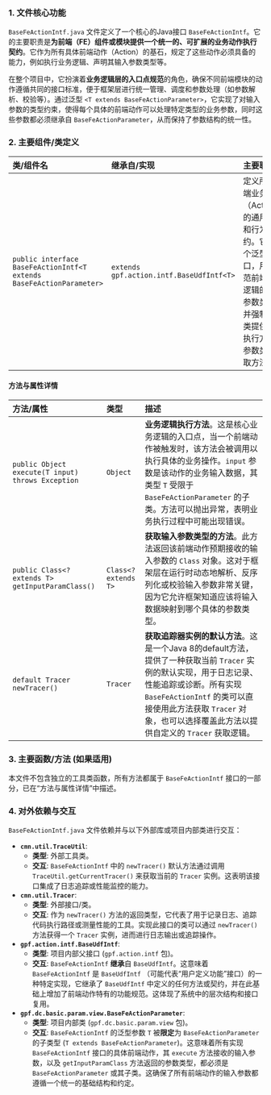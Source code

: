 ### 1. 文件核心功能
`BaseFeActionIntf.java` 文件定义了一个核心的Java接口 `BaseFeActionIntf`。它的主要职责是**为前端（FE）组件或模块提供一个统一的、可扩展的业务动作执行契约**。它作为所有具体前端动作（Action）的基石，规定了这些动作必须具备的能力，例如执行业务逻辑、声明其输入参数类型等。

在整个项目中，它扮演着**业务逻辑层的入口点规范**的角色，确保不同前端模块的动作遵循共同的接口标准，便于框架层进行统一管理、调度和参数处理（如参数解析、校验等）。通过泛型 `<T extends BaseFeActionParameter>`，它实现了对输入参数的类型约束，使得每个具体的前端动作可以处理特定类型的业务参数，同时这些参数都必须继承自 `BaseFeActionParameter`，从而保持了参数结构的统一性。

### 2. 主要组件/类定义

| 类/组件名 | 继承自/实现 | 主要职责 |
| :-------- | :---------- | :------- |
| `public interface BaseFeActionIntf<T extends BaseFeActionParameter>` | `extends gpf.action.intf.BaseUdfIntf<T>` | 定义所有前端业务动作（Action）的通用接口和行为契约。它是一个泛型接口，用于规范前端业务逻辑的输入参数类型，并强制实现类提供业务执行方法和参数类型获取方法。 |

#### 方法与属性详情

| 方法/属性 | 类型 | 描述 |
| :-------- | :--- | :--- |
| `public Object execute(T input) throws Exception` | `Object` | **业务逻辑执行方法**。这是核心业务逻辑的入口点，当一个前端动作被触发时，该方法会被调用以执行具体的业务操作。`input` 参数是该动作的业务输入数据，其类型 `T` 受限于 `BaseFeActionParameter` 的子类。方法可以抛出异常，表明业务执行过程中可能出现错误。 |
| `public Class<? extends T> getInputParamClass()` | `Class<? extends T>` | **获取输入参数类型的方法**。此方法返回该前端动作预期接收的输入参数的 `Class` 对象。这对于框架层在运行时动态地解析、反序列化或校验输入参数非常关键，因为它允许框架知道应该将输入数据映射到哪个具体的参数类型。 |
| `default Tracer newTracer()` | `Tracer` | **获取追踪器实例的默认方法**。这是一个Java 8的default方法，提供了一种获取当前 `Tracer` 实例的默认实现，用于日志记录、性能追踪或诊断。所有实现 `BaseFeActionIntf` 的类可以直接使用此方法获取 `Tracer` 对象，也可以选择覆盖此方法以提供自定义的 `Tracer` 获取逻辑。 |

### 3. 主要函数/方法 (如果适用)
本文件不包含独立的工具类函数，所有方法都属于 `BaseFeActionIntf` 接口的一部分，已在“方法与属性详情”中描述。

### 4. 对外依赖与交互
`BaseFeActionIntf.java` 文件依赖并与以下外部库或项目内部类进行交互：

*   **`cmn.util.TraceUtil`**:
    *   **类型**: 外部工具类。
    *   **交互**: `BaseFeActionIntf` 中的 `newTracer()` 默认方法通过调用 `TraceUtil.getCurrentTracer()` 来获取当前的 `Tracer` 实例。这表明该接口集成了日志追踪或性能监控的能力。
*   **`cmn.util.Tracer`**:
    *   **类型**: 外部接口/类。
    *   **交互**: 作为 `newTracer()` 方法的返回类型，它代表了用于记录日志、追踪代码执行路径或测量性能的工具。实现此接口的类可以通过 `newTracer()` 方法获得一个 `Tracer` 实例，进而进行日志输出或追踪操作。
*   **`gpf.action.intf.BaseUdfIntf`**:
    *   **类型**: 项目内部父接口 (`gpf.action.intf` 包)。
    *   **交互**: `BaseFeActionIntf` **继承**自 `BaseUdfIntf`。这意味着 `BaseFeActionIntf` 是 `BaseUdfIntf` （可能代表“用户定义功能”接口）的一种特定实现，它继承了 `BaseUdfIntf` 中定义的任何方法或契约，并在此基础上增加了前端动作特有的功能规范。这体现了系统中的层次结构和接口复用。
*   **`gpf.dc.basic.param.view.BaseFeActionParameter`**:
    *   **类型**: 项目内部类 (`gpf.dc.basic.param.view` 包)。
    *   **交互**: `BaseFeActionIntf` 的泛型参数 `T` 被**限定**为 `BaseFeActionParameter` 的子类型 (`T extends BaseFeActionParameter`)。这意味着所有实现 `BaseFeActionIntf` 接口的具体前端动作，其 `execute` 方法接收的输入参数，以及 `getInputParamClass` 方法返回的参数类型，都必须是 `BaseFeActionParameter` 或其子类。这确保了所有前端动作的输入参数都遵循一个统一的基础结构和约定。

